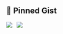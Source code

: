 ## 📌 Pinned Gist


  <a href="https://gist.github.com/Verssae/31aa44bd754280262f8894828e3b3ac0"><img src="https://gists-readme.yizack.com/api/pin?user=verssae&id=31aa44bd754280262f8894828e3b3ac0&owner=true"/></a>&nbsp;&nbsp;
  <a href="https://gist.github.com/Verssae/0ed510986e87a8360965daaef3608861"><img src="https://gists-readme.yizack.com/api/pin?user=verssae&id=0ed510986e87a8360965daaef3608861&owner=true"/></a>&nbsp;&nbsp;

